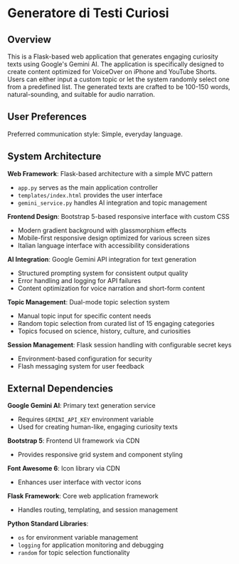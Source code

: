 # Generatore di Testi Curiosi

## Overview

This is a Flask-based web application that generates engaging curiosity texts using Google's Gemini AI. The application is specifically designed to create content optimized for VoiceOver on iPhone and YouTube Shorts. Users can either input a custom topic or let the system randomly select one from a predefined list. The generated texts are crafted to be 100-150 words, natural-sounding, and suitable for audio narration.

## User Preferences

Preferred communication style: Simple, everyday language.

## System Architecture

**Web Framework**: Flask-based architecture with a simple MVC pattern
- `app.py` serves as the main application controller
- `templates/index.html` provides the user interface
- `gemini_service.py` handles AI integration and topic management

**Frontend Design**: Bootstrap 5-based responsive interface with custom CSS
- Modern gradient background with glassmorphism effects
- Mobile-first responsive design optimized for various screen sizes
- Italian language interface with accessibility considerations

**AI Integration**: Google Gemini API integration for text generation
- Structured prompting system for consistent output quality
- Error handling and logging for API failures
- Content optimization for voice narration and short-form content

**Topic Management**: Dual-mode topic selection system
- Manual topic input for specific content needs
- Random topic selection from curated list of 15 engaging categories
- Topics focused on science, history, culture, and curiosities

**Session Management**: Flask session handling with configurable secret keys
- Environment-based configuration for security
- Flash messaging system for user feedback

## External Dependencies

**Google Gemini AI**: Primary text generation service
- Requires `GEMINI_API_KEY` environment variable
- Used for creating human-like, engaging curiosity texts

**Bootstrap 5**: Frontend UI framework via CDN
- Provides responsive grid system and component styling

**Font Awesome 6**: Icon library via CDN
- Enhances user interface with vector icons

**Flask Framework**: Core web application framework
- Handles routing, templating, and session management

**Python Standard Libraries**: 
- `os` for environment variable management
- `logging` for application monitoring and debugging
- `random` for topic selection functionality